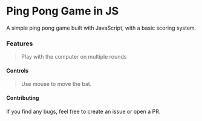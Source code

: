 # Ping Pong Game in JS

A simple ping pong game built with JavaScript, with a basic scoring system.

### Features
> Play with the computer on multiple rounds

#### Controls
> Use mouse to move the bat.

#### Contributing
If you find any bugs, feel free to create an issue or open a PR.


